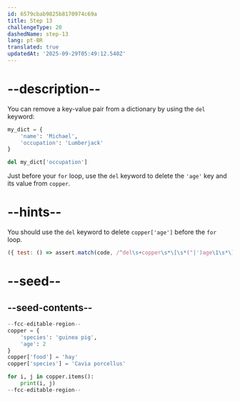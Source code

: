 ```yaml
---
id: 6579cbab9825b8170974c69a
title: Step 13
challengeType: 20
dashedName: step-13
lang: pt-BR
translated: true
updatedAt: '2025-09-29T05:49:12.540Z'
---
```


# --description--

You can remove a key-value pair from a dictionary by using the `del` keyword:

```py
my_dict = {
    'name': 'Michael',
    'occupation': 'Lumberjack'
}

del my_dict['occupation']
```

Just before your `for` loop, use the `del` keyword to delete the `'age'` key and its value from `copper`.

# --hints--

You should use the `del` keyword to delete `copper['age']` before the `for` loop.

```js
({ test: () => assert.match(code, /^del\s+copper\s*\[\s*("|')age\1\s*\].*^for\s*/ms) })
```

# --seed--

## --seed-contents--

```py
--fcc-editable-region--
copper = {
    'species': 'guinea pig',
    'age': 2
}
copper['food'] = 'hay'
copper['species'] = 'Cavia porcellus'

for i, j in copper.items():
    print(i, j)
--fcc-editable-region--
```
